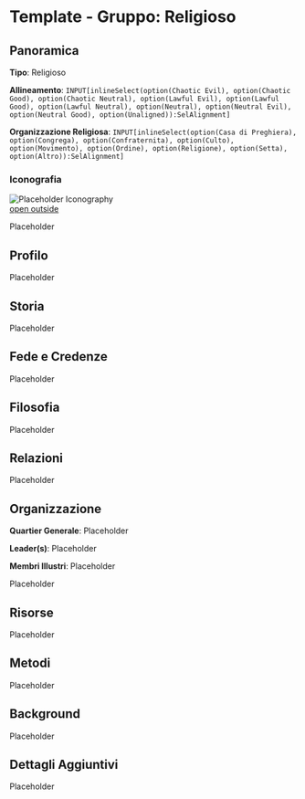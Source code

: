 # Template - Gruppo: Religioso

## Panoramica

**Tipo**:  Religioso

**Allineamento**: `INPUT[inlineSelect(option(Chaotic Evil), option(Chaotic Good), option(Chaotic Neutral), option(Lawful Evil), option(Lawful Good), option(Lawful Neutral), option(Neutral), option(Neutral Evil), option(Neutral Good), option(Unaligned)):SelAlignment]`

**Organizzazione Religiosa**: `INPUT[inlineSelect(option(Casa di Preghiera), option(Congrega), option(Confraternita), option(Culto), option(Movimento), option(Ordine), option(Religione), option(Setta), option(Altro)):SelAlignment]`

### Iconografia

![Placeholder Iconography](https://publish-01.obsidian.md/access/36b98e212e9d73fe1bd4813f96b0fd71/z_Assets/Misc/ImagePlaceholder.png)  
[open outside](https://obsidianttrpgtutorials.com/z_Assets/Misc/ImagePlaceholder.png)

Placeholder

## Profilo

Placeholder

## Storia

Placeholder

## Fede e Credenze
Placeholder

## Filosofia

Placeholder

## Relazioni

Placeholder

## Organizzazione

**Quartier Generale**: Placeholder

**Leader(s)**: Placeholder

**Membri Illustri**: Placeholder

Placeholder

## Risorse

Placeholder

## Metodi

Placeholder

## Background

Placeholder

## Dettagli Aggiuntivi

Placeholder